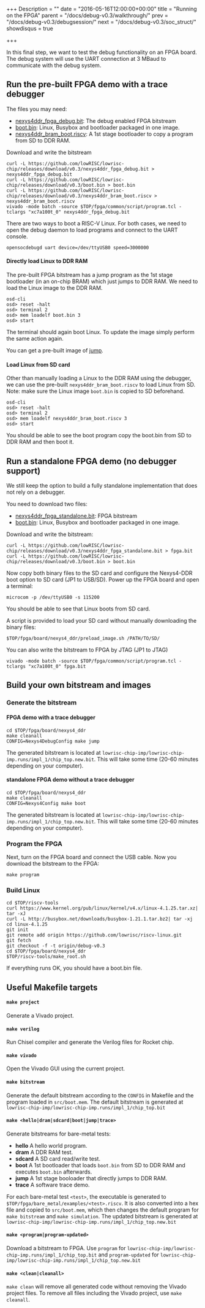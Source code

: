 +++
Description = ""
date = "2016-05-16T12:00:00+00:00"
title = "Running on the FPGA"
parent = "/docs/debug-v0.3/walkthrough/"
prev = "/docs/debug-v0.3/debugsession/"
next = "/docs/debug-v0.3/soc_struct/"
showdisqus = true

+++

In this final step, we want to test the debug functionality on an FPGA board.
The debug system will use the UART connection at 3 MBaud to communicate with 
the debug system.

## Run the pre-built FPGA demo with a trace debugger

The files you may need:

 * [nexys4ddr_fpga_debug.bit](https://github.com/lowRISC/lowrisc-chip/releases/download/v0.3/nexys4ddr_fpga_debug.bit):
   The debug enabled FPGA bitstream
 * [boot.bin](https://github.com/lowRISC/lowrisc-chip/releases/download/v0.3/boot.bin):
   Linux, Busybox and bootloader packaged in one image.
 * [nexys4ddr_bram_boot.riscv](https://github.com/lowRISC/lowrisc-chip/releases/download/v0.3/nexys4ddr_bram_boot.riscv):
   A 1st stage bootloader to copy a program from SD to DDR RAM.

Download and write the bitstream

    curl -L https://github.com/lowRISC/lowrisc-chip/releases/download/v0.3/nexys4ddr_fpga_debug.bit > nexys4ddr_fpga_debug.bit
    curl -L https://github.com/lowRISC/lowrisc-chip/releases/download/v0.3/boot.bin > boot.bin
    curl -L https://github.com/lowRISC/lowrisc-chip/releases/download/v0.3/nexys4ddr_bram_boot.riscv > nexys4ddr_bram_boot.riscv
    vivado -mode batch -source $TOP/fpga/common/script/program.tcl -tclargs "xc7a100t_0" nexys4ddr_fpga_debug.bit

There are two ways to boot a RISC-V Linux. For both cases, we need to open the debug daemon to load programs and connect to the UART console.

    opensocdebugd uart device=/dev/ttyUSB0 speed=3000000

#### Directly load Linux to DDR RAM

The pre-built FPGA bitstream has a jump program as the 1st stage bootloader 
(in an on-chip BRAM) which just jumps to DDR RAM. We need to load the Linux 
image to the DDR RAM.

    osd-cli
    osd> reset -halt
    osd> terminal 2
    osd> mem loadelf boot.bin 3
    osd> start

The terminal should again boot Linux. To update the image simply
perform the same action again.

You can get a pre-built image of [jump](https://github.com/lowRISC/lowrisc-chip/releases/download/v0.3/nexys4ddr_bram_jump.riscv).

#### Load Linux from SD card

 Other than manually loading a Linux to the DDR RAM using the debugger, we can use the pre-built `nexys4ddr_bram_boot.riscv` to load Linux from SD.
 Note: make sure the Linux image `boot.bin` is copied to SD beforehand.

    osd-cli
    osd> reset -halt
    osd> terminal 2
    osd> mem loadelf nexys4ddr_bram_boot.riscv 3
    osd> start

You should be able to see the boot program copy the boot.bin from SD to DDR RAM and then boot it.

## Run a standalone FPGA demo (no debugger support)

We still keep the option to build a fully standalone implementation that does not rely on a debugger.

You need to download two files:

 * [nexys4ddr_fpga_standalone.bit](https://github.com/lowRISC/lowrisc-chip/releases/download/v0.3/nexys4ddr_fpga_standalone.bit):
   FPGA bitstream
 * [boot.bin](https://github.com/lowRISC/lowrisc-chip/releases/download/v0.3/boot.bin):
   Linux, Busybox and bootloader packaged in one image.

Download and write the bitstream:

    curl -L https://github.com/lowRISC/lowrisc-chip/releases/download/v0.3/nexys4ddr_fpga_standalone.bit > fpga.bit
    curl -L https://github.com/lowRISC/lowrisc-chip/releases/download/v0.3/boot.bin > boot.bin
	

Now copy both binary files to the SD card and configure the Nexys4-DDR boot option to SD card (JP1 to USB/SD). Power up the FPGA board and open a terminal:

    microcom -p /dev/ttyUSB0 -s 115200

You should be able to see that Linux boots from SD card.

A script is provided to load your SD card without manually downloading the binary files:

    $TOP/fpga/board/nexys4_ddr/preload_image.sh /PATH/TO/SD/

You can also write the bitstream to FPGA by JTAG (JP1 to JTAG)

    vivado -mode batch -source $TOP/fpga/common/script/program.tcl -tclargs "xc7a100t_0" fpga.bit


## Build your own bitstream and images

### Generate the bitstream

#### FPGA demo with a trace debugger

    cd $TOP/fpga/board/nexys4_ddr
    make cleanall
    CONFIG=Nexys4DebugConfig make jump

The generated bitstream is located at `lowrisc-chip-imp/lowrisc-chip-imp.runs/impl_1/chip_top.new.bit`.
This will take some time (20-60 minutes depending on your computer).

#### standalone FPGA demo without a trace debugger

    cd $TOP/fpga/board/nexys4_ddr
    make cleanall
    CONFIG=Nexys4Config make boot

The generated bitstream is located at `lowrisc-chip-imp/lowrisc-chip-imp.runs/impl_1/chip_top.new.bit`.
This will take some time (20-60 minutes depending on your computer).

### Program the FPGA

Next, turn on the FPGA board and connect the USB cable. Now you
download the bitstream to the FPGA:

    make program

### Build Linux

    cd $TOP/riscv-tools
    curl https://www.kernel.org/pub/linux/kernel/v4.x/linux-4.1.25.tar.xz| tar -xJ
    curl -L http://busybox.net/downloads/busybox-1.21.1.tar.bz2| tar -xj
    cd linux-4.1.25
    git init
    git remote add origin https://github.com/lowrisc/riscv-linux.git
    git fetch
    git checkout -f -t origin/debug-v0.3
    cd $TOP/fpga/board/nexys4_ddr
    $TOP/riscv-tools/make_root.sh

If everything runs OK, you should have a boot.bin file.

## Useful Makefile targets

#### `make project`
Generate a Vivado project.

#### `make verilog`
Run Chisel compiler and generate the Verilog files for Rocket chip.

#### `make vivado`
Open the Vivado GUI using the current project.

#### `make bitstream`
Generate the default bitstream according to the `CONFIG` in Makefile and the program loaded in `src/boot.mem`. The default bitstream is generated at `lowrisc-chip-imp/lowrisc-chip-imp.runs/impl_1/chip_top.bit`

#### `make <hello|dram|sdcard|boot|jump|trace>`
Generate bitstreams for bare-metal tests:

 * **hello** A hello world program.
 * **dram** A DDR RAM test.
 * **sdcard** A SD card read/write test.
 * **boot** A 1st bootloader that loads `boot.bin` from SD to DDR RAM and executes `boot.bin` afterwards.
 * **jump** A 1st stage booloader that directly jumps to DDR RAM.
 * **trace** A software trace demo.

For each bare-metal test `<test>`, the executable is generated to 
`$TOP/fpga/bare_metal/examples/<test>.riscv`. It is also converted into a hex 
file and copied to `src/boot.mem`, which then changes the default program for 
`make bitstream` and `make simulation`. The updated bitstream is generated at 
`lowrisc-chip-imp/lowrisc-chip-imp.runs/impl_1/chip_top.new.bit`

#### `make <program|program-updated>`
Download a bitstream to FPGA. Use `program` for 
`lowrisc-chip-imp/lowrisc-chip-imp.runs/impl_1/chip_top.bit` and 
`program-updated` for 
`lowrisc-chip-imp/lowrisc-chip-imp.runs/impl_1/chip_top.new.bit`

#### `make <clean|cleanall>`
`make clean` will remove all generated code without removing the Vivado 
project files. To remove all files including the Vivado project, use `make 
cleanall`.
